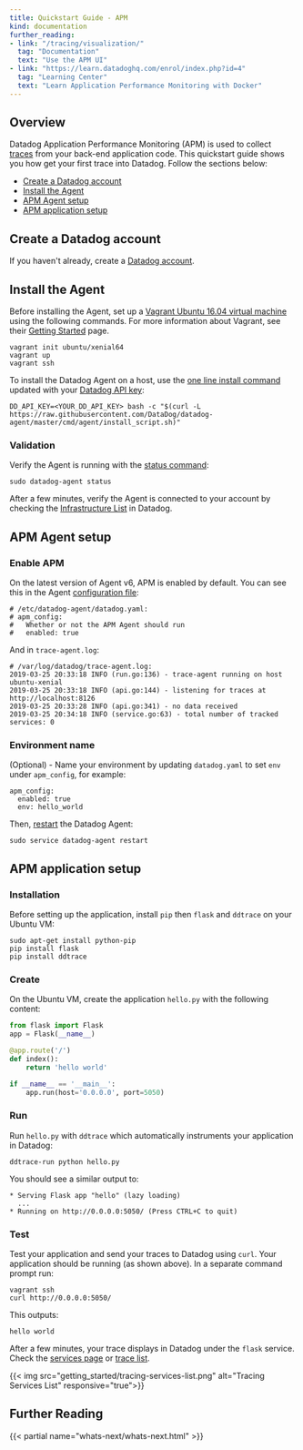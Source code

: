 ```yaml
---
title: Quickstart Guide - APM
kind: documentation
further_reading:
- link: "/tracing/visualization/"
  tag: "Documentation"
  text: "Use the APM UI"
- link: "https://learn.datadoghq.com/enrol/index.php?id=4"
  tag: "Learning Center"
  text: "Learn Application Performance Monitoring with Docker"
---
```


## Overview
Datadog Application Performance Monitoring (APM) is used to collect [traces][1] from your back-end application code. This quickstart guide shows you how get your first trace into Datadog. Follow the sections below:

* [Create a Datadog account](#create-a-datadog-account)
* [Install the Agent](#install-the-agent)
* [APM Agent setup](#apm-agent-setup)
* [APM application setup](#apm-application-setup)

## Create a Datadog account
If you haven't already, create a [Datadog account][2].

## Install the Agent
Before installing the Agent, set up a [Vagrant Ubuntu 16.04 virtual machine][3] using the following commands. For more information about Vagrant, see their [Getting Started][4] page.

```
vagrant init ubuntu/xenial64
vagrant up
vagrant ssh
```

To install the Datadog Agent on a host, use the [one line install command][5] updated with your [Datadog API key][6]:

```
DD_API_KEY=<YOUR_DD_API_KEY> bash -c "$(curl -L https://raw.githubusercontent.com/DataDog/datadog-agent/master/cmd/agent/install_script.sh)"
```

### Validation
Verify the Agent is running with the [status command][7]:

```
sudo datadog-agent status
```

After a few minutes, verify the Agent is connected to your account by checking the [Infrastructure List][8] in Datadog.

## APM Agent setup
### Enable APM
On the latest version of Agent v6, APM is enabled by default. You can see this in the Agent [configuration file][9]:

```
# /etc/datadog-agent/datadog.yaml:
# apm_config:
#   Whether or not the APM Agent should run
#   enabled: true
```

And in `trace-agent.log`:

```
# /var/log/datadog/trace-agent.log:
2019-03-25 20:33:18 INFO (run.go:136) - trace-agent running on host ubuntu-xenial
2019-03-25 20:33:18 INFO (api.go:144) - listening for traces at http://localhost:8126
2019-03-25 20:33:28 INFO (api.go:341) - no data received
2019-03-25 20:34:18 INFO (service.go:63) - total number of tracked services: 0
```

### Environment name
(Optional) - Name your environment by updating `datadog.yaml` to set `env` under `apm_config`, for example:

```
apm_config:
  enabled: true
  env: hello_world
```

Then, [restart][10] the Datadog Agent:

```
sudo service datadog-agent restart
```

## APM application setup
### Installation
Before setting up the application, install `pip` then `flask` and `ddtrace` on your Ubuntu VM:

```
sudo apt-get install python-pip
pip install flask
pip install ddtrace
```

### Create
On the Ubuntu VM, create the application `hello.py` with the following content:

```python
from flask import Flask
app = Flask(__name__)

@app.route('/')
def index():
    return 'hello world'

if __name__ == '__main__':
    app.run(host='0.0.0.0', port=5050)
```

### Run
Run `hello.py` with `ddtrace` which automatically instruments your application in Datadog:

```
ddtrace-run python hello.py
```

You should see a similar output to:

```
* Serving Flask app "hello" (lazy loading)
  ...
* Running on http://0.0.0.0:5050/ (Press CTRL+C to quit)
```

### Test
Test your application and send your traces to Datadog using `curl`. Your application should be running (as shown above). In a separate command prompt run:

```
vagrant ssh
curl http://0.0.0.0:5050/
```

This outputs:

```
hello world
```

After a few minutes, your trace displays in Datadog under the `flask` service. Check the [services page][11] or [trace list][12].

{{< img src="getting_started/tracing-services-list.png" alt="Tracing Services List" responsive="true">}}

## Further Reading

{{< partial name="whats-next/whats-next.html" >}}

[1]: /tracing/#terminology
[2]: https://www.datadoghq.com
[3]: https://app.vagrantup.com/ubuntu/boxes/xenial64
[4]: https://www.vagrantup.com/intro/getting-started/index.html
[5]: https://app.datadoghq.com/account/settings#agent/ubuntu
[6]: https://app.datadoghq.com/account/settings#api
[7]: /agent/guide/agent-commands/?tab=agentv6#agent-information
[8]: https://app.datadoghq.com/infrastructure
[9]: /agent/guide/agent-configuration-files/?tab=agentv6#agent-main-configuration-file
[10]: /agent/guide/agent-commands/?tab=agentv6#restart-the-agent
[11]: https://app.datadoghq.com/apm/services
[12]: https://app.datadoghq.com/apm/traces
